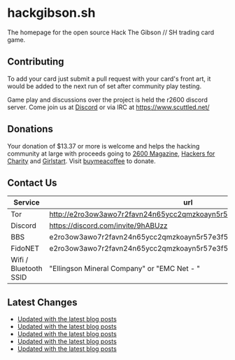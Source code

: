 # hackgibson.sh
The homepage for the open source Hack The Gibson // SH trading card game.


## Contributing

To add your card just submit a pull request with your card's front art, it would be added to the next run of set after community play testing.

Game play and discussions over the project is held the r2600 discord server. Come join us at [Discord](https://discord.com/invite/9hABUzz) or via IRC at https://www.scuttled.net/


## Donations

Your donation of $13.37 or more is welcome and helps the hacking community at large with proceeds going to [2600 Magazine](https://2600.com/), [Hackers for Charity](https://hackersforcharity.org) and [Girlstart](https://girlstart.org).  Visit [buymeacoffee](https://www.buymeacoffee.com/hackgibson.sh) to donate.


## Contact Us

Service | url
-|-
Tor | http://e2ro3ow3awo7r2favn24n65ycc2qmzkoayn5r57e3f56nvjwdcgg32ad.onion
Discord | https://discord.com/invite/9hABUzz
BBS | e2ro3ow3awo7r2favn24n65ycc2qmzkoayn5r57e3f56nvjwdcgg32ad.onion:23
FidoNET | e2ro3ow3awo7r2favn24n65ycc2qmzkoayn5r57e3f56nvjwdcgg32ad.onion:24554
Wifi / Bluetooth SSID | "Ellingson Mineral Company" or "EMC Net - <fidonet address>"

## Latest Changes
<!-- BLOG-POST-LIST:START -->
- [Updated with the latest blog posts](https://github.com/DFW2600/hackgibson.sh/commit/da4ff1fb6ddafc0d1b5342755a87cfe1e8aeb02d)
- [Updated with the latest blog posts](https://github.com/DFW2600/hackgibson.sh/commit/e24659ea531c1a04e5eeade8a568526c802bbbac)
- [Updated with the latest blog posts](https://github.com/DFW2600/hackgibson.sh/commit/5d8c1d33c92b4676825ffd30c191cab6f1d5a523)
- [Updated with the latest blog posts](https://github.com/DFW2600/hackgibson.sh/commit/8210415dfbffbbc49958a0993e55b676fab0e4db)
- [Updated with the latest blog posts](https://github.com/DFW2600/hackgibson.sh/commit/cebab85307e588b5545729852dedd0f57504221c)
<!-- BLOG-POST-LIST:END -->
